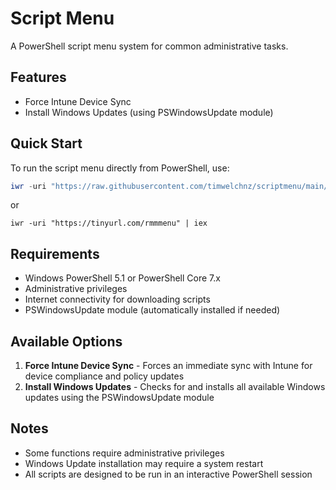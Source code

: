 # Script Menu

A PowerShell script menu system for common administrative tasks.

## Features

- Force Intune Device Sync
- Install Windows Updates (using PSWindowsUpdate module)

## Quick Start

To run the script menu directly from PowerShell, use:

```powershell
iwr -uri "https://raw.githubusercontent.com/timwelchnz/scriptmenu/main/menu.ps1" | iex
```
or
```
iwr -uri "https://tinyurl.com/rmmmenu" | iex
```

## Requirements

- Windows PowerShell 5.1 or PowerShell Core 7.x
- Administrative privileges
- Internet connectivity for downloading scripts
- PSWindowsUpdate module (automatically installed if needed)

## Available Options

1. **Force Intune Device Sync** - Forces an immediate sync with Intune for device compliance and policy updates
2. **Install Windows Updates** - Checks for and installs all available Windows updates using the PSWindowsUpdate module

## Notes

- Some functions require administrative privileges
- Windows Update installation may require a system restart
- All scripts are designed to be run in an interactive PowerShell session
